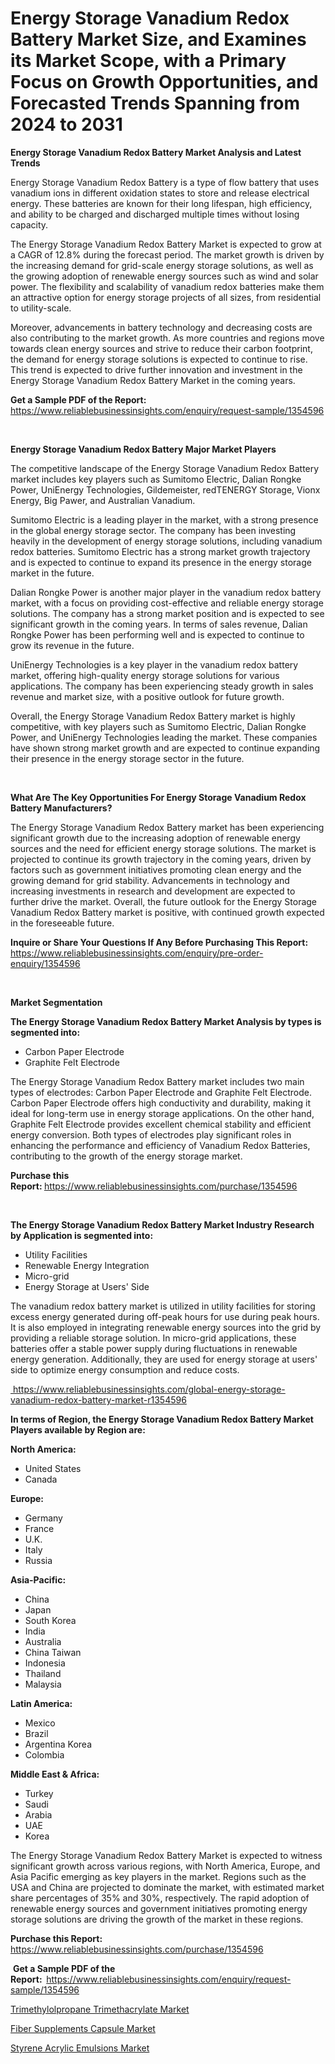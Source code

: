 <p><h1>Energy Storage Vanadium Redox Battery Market Size, and Examines its Market Scope, with a Primary Focus on Growth Opportunities, and Forecasted Trends Spanning from 2024 to 2031</h1></p><p><strong>Energy Storage Vanadium Redox Battery Market Analysis and Latest Trends</strong></p>
<p><p>Energy Storage Vanadium Redox Battery is a type of flow battery that uses vanadium ions in different oxidation states to store and release electrical energy. These batteries are known for their long lifespan, high efficiency, and ability to be charged and discharged multiple times without losing capacity.</p><p>The Energy Storage Vanadium Redox Battery Market is expected to grow at a CAGR of 12.8% during the forecast period. The market growth is driven by the increasing demand for grid-scale energy storage solutions, as well as the growing adoption of renewable energy sources such as wind and solar power. The flexibility and scalability of vanadium redox batteries make them an attractive option for energy storage projects of all sizes, from residential to utility-scale.</p><p>Moreover, advancements in battery technology and decreasing costs are also contributing to the market growth. As more countries and regions move towards clean energy sources and strive to reduce their carbon footprint, the demand for energy storage solutions is expected to continue to rise. This trend is expected to drive further innovation and investment in the Energy Storage Vanadium Redox Battery Market in the coming years.</p></p>
<p><strong>Get a Sample PDF of the Report:&nbsp;</strong> <a href="https://www.reliablebusinessinsights.com/enquiry/request-sample/1354596">https://www.reliablebusinessinsights.com/enquiry/request-sample/1354596</a></p>
<p>&nbsp;</p>
<p><strong>Energy Storage Vanadium Redox Battery Major Market Players</strong></p>
<p><p>The competitive landscape of the Energy Storage Vanadium Redox Battery market includes key players such as Sumitomo Electric, Dalian Rongke Power, UniEnergy Technologies, Gildemeister, redTENERGY Storage, Vionx Energy, Big Pawer, and Australian Vanadium. </p><p>Sumitomo Electric is a leading player in the market, with a strong presence in the global energy storage sector. The company has been investing heavily in the development of energy storage solutions, including vanadium redox batteries. Sumitomo Electric has a strong market growth trajectory and is expected to continue to expand its presence in the energy storage market in the future.</p><p>Dalian Rongke Power is another major player in the vanadium redox battery market, with a focus on providing cost-effective and reliable energy storage solutions. The company has a strong market position and is expected to see significant growth in the coming years. In terms of sales revenue, Dalian Rongke Power has been performing well and is expected to continue to grow its revenue in the future.</p><p>UniEnergy Technologies is a key player in the vanadium redox battery market, offering high-quality energy storage solutions for various applications. The company has been experiencing steady growth in sales revenue and market size, with a positive outlook for future growth.</p><p>Overall, the Energy Storage Vanadium Redox Battery market is highly competitive, with key players such as Sumitomo Electric, Dalian Rongke Power, and UniEnergy Technologies leading the market. These companies have shown strong market growth and are expected to continue expanding their presence in the energy storage sector in the future.</p></p>
<p>&nbsp;</p>
<p><strong>What Are The Key Opportunities For Energy Storage Vanadium Redox Battery Manufacturers?</strong></p>
<p><p>The Energy Storage Vanadium Redox Battery market has been experiencing significant growth due to the increasing adoption of renewable energy sources and the need for efficient energy storage solutions. The market is projected to continue its growth trajectory in the coming years, driven by factors such as government initiatives promoting clean energy and the growing demand for grid stability. Advancements in technology and increasing investments in research and development are expected to further drive the market. Overall, the future outlook for the Energy Storage Vanadium Redox Battery market is positive, with continued growth expected in the foreseeable future.</p></p>
<p><strong>Inquire or Share Your Questions If Any Before Purchasing This Report:</strong> <a href="https://www.reliablebusinessinsights.com/enquiry/pre-order-enquiry/1354596">https://www.reliablebusinessinsights.com/enquiry/pre-order-enquiry/1354596</a></p>
<p>&nbsp;</p>
<p><strong>Market Segmentation</strong></p>
<p><strong>The Energy Storage Vanadium Redox Battery Market Analysis by types is segmented into:</strong></p>
<p><ul><li>Carbon Paper Electrode</li><li>Graphite Felt Electrode</li></ul></p>
<p><p>The Energy Storage Vanadium Redox Battery market includes two main types of electrodes: Carbon Paper Electrode and Graphite Felt Electrode. Carbon Paper Electrode offers high conductivity and durability, making it ideal for long-term use in energy storage applications. On the other hand, Graphite Felt Electrode provides excellent chemical stability and efficient energy conversion. Both types of electrodes play significant roles in enhancing the performance and efficiency of Vanadium Redox Batteries, contributing to the growth of the energy storage market.</p></p>
<p><strong>Purchase this Report:&nbsp;</strong><a href="https://www.reliablebusinessinsights.com/purchase/1354596">https://www.reliablebusinessinsights.com/purchase/1354596</a></p>
<p>&nbsp;</p>
<p><strong>The Energy Storage Vanadium Redox Battery Market Industry Research by Application is segmented into:</strong></p>
<p><ul><li>Utility Facilities</li><li>Renewable Energy Integration</li><li>Micro-grid</li><li>Energy Storage at Users' Side</li></ul></p>
<p><p>The vanadium redox battery market is utilized in utility facilities for storing excess energy generated during off-peak hours for use during peak hours. It is also employed in integrating renewable energy sources into the grid by providing a reliable storage solution. In micro-grid applications, these batteries offer a stable power supply during fluctuations in renewable energy generation. Additionally, they are used for energy storage at users' side to optimize energy consumption and reduce costs.</p></p>
<p><a href="https://www.reliablebusinessinsights.com/global-energy-storage-vanadium-redox-battery-market-r1354596">&nbsp;https://www.reliablebusinessinsights.com/global-energy-storage-vanadium-redox-battery-market-r1354596</a></p>
<p><strong>In terms of Region, the Energy Storage Vanadium Redox Battery Market Players available by Region are:</strong></p>
<p>
    <p> <strong> North America: </strong>
        <ul>
            <li>United States</li>
            <li>Canada</li>
        </ul>
        </p> 
    <p> <strong> Europe: </strong>
        <ul>
            <li>Germany</li>
            <li>France</li>
            <li>U.K.</li>
            <li>Italy</li>
            <li>Russia</li>
        </ul>
        </p> 
    <p> <strong> Asia-Pacific: </strong>
        <ul>
            <li>China</li>
            <li>Japan</li>
            <li>South Korea</li>
            <li>India</li>
            <li>Australia</li>
            <li>China Taiwan</li>
            <li>Indonesia</li>
            <li>Thailand</li>
            <li>Malaysia</li>
        </ul>
        </p> 
    <p> <strong> Latin America: </strong>
        <ul>
            <li>Mexico</li>
            <li>Brazil</li>
            <li>Argentina Korea</li>
            <li>Colombia</li>
        </ul>
        </p> 
    <p> <strong> Middle East & Africa: </strong>
        <ul>
            <li>Turkey</li>
            <li>Saudi</li>
            <li>Arabia</li>
            <li>UAE</li>
            <li>Korea</li>
        </ul>
    </p>
    </p>
<p><p>The Energy Storage Vanadium Redox Battery Market is expected to witness significant growth across various regions, with North America, Europe, and Asia Pacific emerging as key players in the market. Regions such as the USA and China are projected to dominate the market, with estimated market share percentages of 35% and 30%, respectively. The rapid adoption of renewable energy sources and government initiatives promoting energy storage solutions are driving the growth of the market in these regions.</p></p>
<p><strong>Purchase this Report: </strong><a href="https://www.reliablebusinessinsights.com/purchase/1354596">https://www.reliablebusinessinsights.com/purchase/1354596</a></p>
<p>&nbsp;<strong>Get a Sample PDF of the Report:&nbsp;&nbsp;</strong><a href="https://www.reliablebusinessinsights.com/enquiry/request-sample/1354596">https://www.reliablebusinessinsights.com/enquiry/request-sample/1354596</a></p>
<p><strong></strong></p>
<p><p><a href="https://medium.com/@thadnader_5170/navigating-the-global-trimethylolpropane-trimethacrylate-market-landscape-trends-forecasts-and-0d045895b35a">Trimethylolpropane Trimethacrylate Market</a></p><p><a href="https://issuu.com/reportprime-2/docs/fiber-supplements-capsule-market-size-2030.pptx">Fiber Supplements Capsule Market</a></p><p><a href="https://medium.com/@goldapearce28ryuytr/global-styrene-acrylic-emulsions-market-trends-insights-into-growth-opportunities-and-challenges-aa996cb33a3e">Styrene Acrylic Emulsions Market</a></p></p>